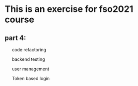 <h1>This is an exercise for fso2021 course</h1>

<h2>part 4:</h2> 
<ul> code refactoring </ul>
<ul> backend testing </ul>
<ul> user management </ul>
<ul> Token based login </ul>